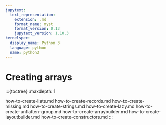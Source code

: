 ```yaml
---
jupytext:
  text_representation:
    extension: .md
    format_name: myst
    format_version: 0.13
    jupytext_version: 1.10.3
kernelspec:
  display_name: Python 3
  language: python
  name: python3
---
```


Creating arrays
===============


:::{toctree}
:maxdepth: 1

how-to-create-lists.md
how-to-create-records.md
how-to-create-missing.md
how-to-create-strings.md
how-to-create-lazy.md
how-to-create-unflatten-group.md
how-to-create-arraybuilder.md
how-to-create-layoutbuilder.md
how-to-create-constructors.md
:::
